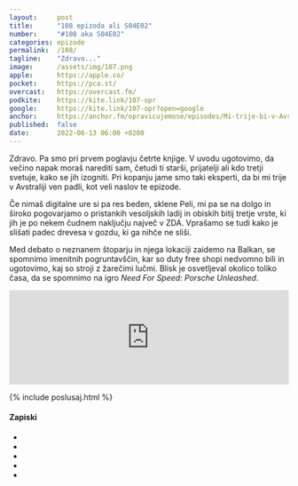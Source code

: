 ```yaml
---
layout: 	post
title:  	"108 epizoda ali S04E02"
number: 	"#108 aka S04E02"
categories:	epizode
permalink:	/108/
tagline: 	"Zdravo..."
image:		/assets/img/107.png
apple:		https://apple.co/
pocket:		https://pca.st/
overcast:	https://overcast.fm/
podkite:	https://kite.link/107-opr
google:		https://kite.link/107-opr?open=google
anchor:		https://anchor.fm/opravicujemose/episodes/Mi-trije-bi-v-Avstraliji-vn-padl-e1jrqat
published:	false
date: 		2022-06-13 06:00 +0200
---
```


Zdravo. Pa smo pri prvem poglavju četrte knjige. V uvodu ugotovimo, da večino napak moraš narediti sam, četudi ti starši, prijatelji ali kdo tretji svetuje, kako se jih izogniti. Pri kopanju jame smo taki eksperti, da bi mi trije v Avstraliji ven padli, kot veli naslov te epizode.

Če nimaš digitalne ure si pa res beden, sklene Peli, mi pa se na dolgo in široko pogovarjamo o pristankih vesoljskih ladij in obiskih bitij tretje vrste, ki jih je po nekem čudnem naključju največ v ZDA. Vprašamo se tudi kako je slišati padec drevesa v gozdu, ki ga nihče ne sliši.

Med debato o neznanem štoparju in njega lokaciji zaidemo na Balkan, se spomnimo imenitnih pogruntavščin, kar so duty free shopi nedvomno bili in ugotovimo, kaj so stroji z žarečimi lučmi. Blisk je osvetljeval okolico toliko časa, da se spomnimo na igro _Need For Speed: Porsche Unleashed_.

<iframe src="https://www.listennotes.com/podcasts/opravičujemo-se-za/mi-trije-bi-v-avstraliji-vn-RpokX6Nualb/embed/" height="170px" width="100%" style="width: 1px; min-width: 100%;" loading="lazy" frameborder="0" scrolling="no"></iframe>

{% include poslusaj.html %}

<!--break-->

#### Zapiski

- []()
- []()
- []()
- []()
- []()